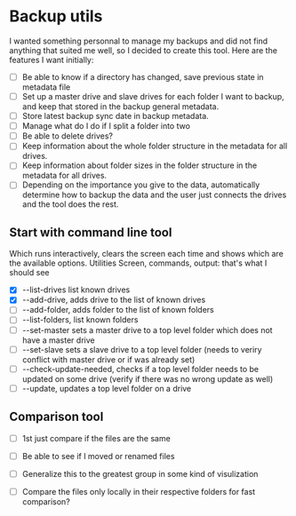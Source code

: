 # Backup utils

I wanted something personnal to manage my backups and did not find anything that suited me well, so I decided to create this tool. Here are the features I want initially:

- [ ] Be able to know if a directory has changed, save previous state in metadata file
- [ ] Set up a master drive and slave drives for each folder I want to backup, and keep that stored in the backup general metadata.
- [ ] Store latest backup sync date in backup metadata.
- [ ] Manage what do I do if I split a folder into two
- [ ] Be able to delete drives?
- [ ] Keep information about the whole folder structure in the metadata for all drives.
- [ ] Keep information about folder sizes in the folder structure in the metadata for all drives.
- [ ] Depending on the importance you give to the data, automatically determine how to backup the data and the user just connects the drives and the tool does the rest.

## Start with command line tool
Which runs interactively, clears the screen each time and shows which are the available options.
Utilities
Screen, commands, output: that's what I should see
- [X] --list-drives list known drives
- [X] --add-drive, adds drive to the list of known drives
- [ ] --add-folder, adds folder to the list of known folders
- [ ] --list-folders, list known folders
- [ ] --set-master sets a master drive to a top level folder which does not have a master drive
- [ ] --set-slave sets a slave drive to a top level folder (needs to veriry conflict with master drive or if was already set)
- [ ] --check-update-needed, checks if a top level folder needs to be updated on some drive (verify if there was no wrong update as well)
- [ ] --update, updates a top level folder on a drive

## Comparison tool
- [ ] 1st just compare if the files are the same
- [ ] Be able to see if I moved or renamed files
- [ ] Generalize this to the greatest group in some kind of visulization
- [ ] Compare the files only locally in their respective folders for fast comparison?

